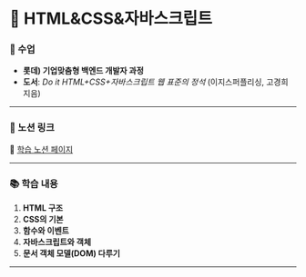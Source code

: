 
# 📘 HTML&CSS&자바스크립트

### 💼 수업
- **롯데) 기업맞춤형 백엔드 개발자 과정**  
- **도서**: *Do it HTML+CSS+자바스크립트 웹 표준의 정석* (이지스퍼플리싱, 고경희 지음)

---

### 📝 노션 링크
🔗 [학습 노션 페이지](https://chivalrous-license-aa4.notion.site/HTML-CSS-UI-1816d293b5038037bae8fbab8cb211e3)

---

### 📚 학습 내용
1. **HTML 구조**
2. **CSS의 기본**
3. **함수와 이벤트**
4. **자바스크립트와 객체**
5. **문서 객체 모델(DOM) 다루기**

---

